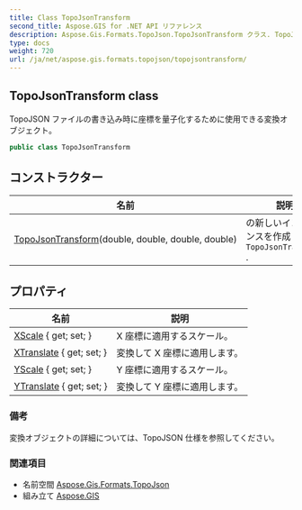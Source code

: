 ```yaml
---
title: Class TopoJsonTransform
second_title: Aspose.GIS for .NET API リファレンス
description: Aspose.Gis.Formats.TopoJson.TopoJsonTransform クラス. TopoJSON ファイルの書き込み時に座標を量子化するために使用できる変換オブジェクト
type: docs
weight: 720
url: /ja/net/aspose.gis.formats.topojson/topojsontransform/
---
```

## TopoJsonTransform class

TopoJSON ファイルの書き込み時に座標を量子化するために使用できる変換オブジェクト。

```csharp
public class TopoJsonTransform
```

## コンストラクター

| 名前 | 説明 |
| --- | --- |
| [TopoJsonTransform](topojsontransform/)(double, double, double, double) | の新しいインスタンスを作成`TopoJsonTransform` . |

## プロパティ

| 名前 | 説明 |
| --- | --- |
| [XScale](../../aspose.gis.formats.topojson/topojsontransform/xscale/) { get; set; } | X 座標に適用するスケール。 |
| [XTranslate](../../aspose.gis.formats.topojson/topojsontransform/xtranslate/) { get; set; } | 変換して X 座標に適用します。 |
| [YScale](../../aspose.gis.formats.topojson/topojsontransform/yscale/) { get; set; } | Y 座標に適用するスケール。 |
| [YTranslate](../../aspose.gis.formats.topojson/topojsontransform/ytranslate/) { get; set; } | 変換して Y 座標に適用します。 |

### 備考

変換オブジェクトの詳細については、TopoJSON 仕様を参照してください。

### 関連項目

* 名前空間 [Aspose.Gis.Formats.TopoJson](../../aspose.gis.formats.topojson/)
* 組み立て [Aspose.GIS](../../)


